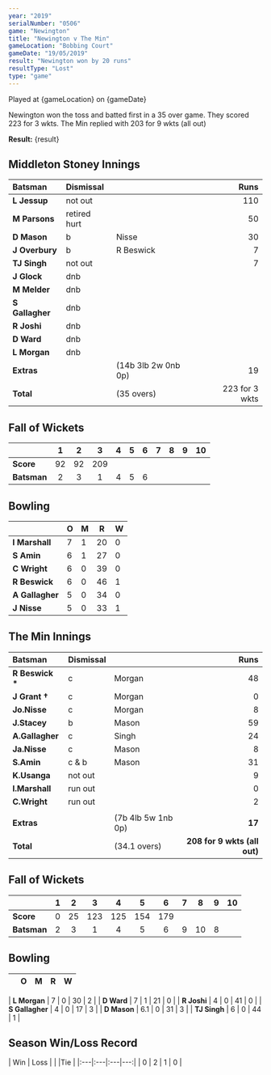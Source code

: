 ```yaml
---
year: "2019"
serialNumber: "0506" 
game: "Newington"
title: "Newington v The Min"
gameLocation: "Bobbing Court"
gameDate: "19/05/2019"
result: "Newington won by 20 runs"
resultType: "Lost"
type: "game"
---
```


Played at {gameLocation} on {gameDate}

Newington won the toss and batted first in a 35 over game. They scored 223 for 3 wkts. The Min replied with 203 for 9 wkts (all out)

**Result:** {result}

## Middleton Stoney Innings

| Batsman | Dismissal |  | Runs |
|:---|:---|---|---:|
| **L Jessup** | not out |   | 110 |
| **M Parsons** | retired hurt |  | 50 |
| **D Mason** | b | Nisse   | 30 |
| **J Overbury** | b | R Beswick   | 7 |
| **TJ Singh** | not out | | 7 |
| **J Glock** | dnb |  |  |
| **M Melder** | dnb |  |  |
| **S Gallagher** | dnb |  |  |
| **R Joshi** | dnb |  |  |
| **D Ward** | dnb |  |  |
| **L Morgan** | dnb |  |  |
| **Extras** | | (14b 3lb 2w 0nb 0p) | 19 |
| **Total** |  |(35 overs) | 223 for 3 wkts |

## Fall of Wickets

| | 1 | 2 | 3 | 4 | 5 | 6 | 7 | 8 | 9 | 10 |
|---|:---:|:---:|:---:|:---:|:---:|:---:|:---:|:---:|:---:|:---:|
| **Score** | 92 | 92 | 209 | | | |
| **Batsman** | 2 | 3 | 1 | 4 | 5 | 6 | | |

## Bowling

| | O | M | R | W |
|---|---|---|---|---|
| **I Marshall** | 7 | 1 | 20 | 0 |
| **S Amin** | 6 | 1 | 27 | 0 |
| **C Wright** | 6 | 0 | 39 | 0 |
| **R Beswick** | 6 | 0 | 46 | 1 |
| **A Gallagher** | 5 | 0 | 34 | 0 |
| **J Nisse** | 5 | 0 | 33 | 1 |

## The Min Innings

| Batsman | Dismissal |  | Runs |
|:---|:---|---|---:|
| **R Beswick &#42;** | c | Morgan | 48 |
| **J Grant &#8224;** | c | Morgan | 0 |
| **Jo.Nisse** | c | Morgan | 8 |
| **J.Stacey** | b | Mason | 59 |
| **A.Gallagher** | c | Singh | 24 |
| **Ja.Nisse** | c | Mason | 8 |
| **S.Amin** | c & b | Mason | 31 |
| **K.Usanga** | not out |  | 9 |
| **I.Marshall** | run out |  | 0 |
| **C.Wright** | run out |  | 2 |
|  |  |  |  | 	 
| **Extras** | | (7b 4lb 5w 1nb 0p) | **17** |
| **Total** | | (34.1 overs) | **208 for 9 wkts (all out)** |

## Fall of Wickets

| | 1 | 2 | 3 | 4 | 5 | 6 | 7 | 8 | 9 | 10 |
|---|:---:|:---:|:---:|:---:|:---:|:---:|:---:|:---:|:---:|:---:|
| **Score** | 0 | 25 | 123 | 125 | 154 | 179 |  |  |  |  |
| **Batsman** | 2 | 3 | 1 | 4 | 5 | 6 | 9 | 10 | 8 |

## Bowling

| | O | M | R | W |
|---|---|---|---|---|

| **L Morgan** | 7 | 0 | 30 | 2 |
| **D Ward** | 7 | 1 | 21 | 0 |
| **R Joshi** | 4 | 0 | 41 | 0 |
| **S Gallagher** | 4 | 0 | 17 | 3 |
| **D Mason** | 6.1 | 0 | 31 | 3 |
| **TJ Singh** | 6 | 0 | 44 | 1 |

## Season Win/Loss Record

| Win | Loss |  |  |Tie |
|:---|:---|:---|---:|
| 0 | 2 | 1 | 0 |